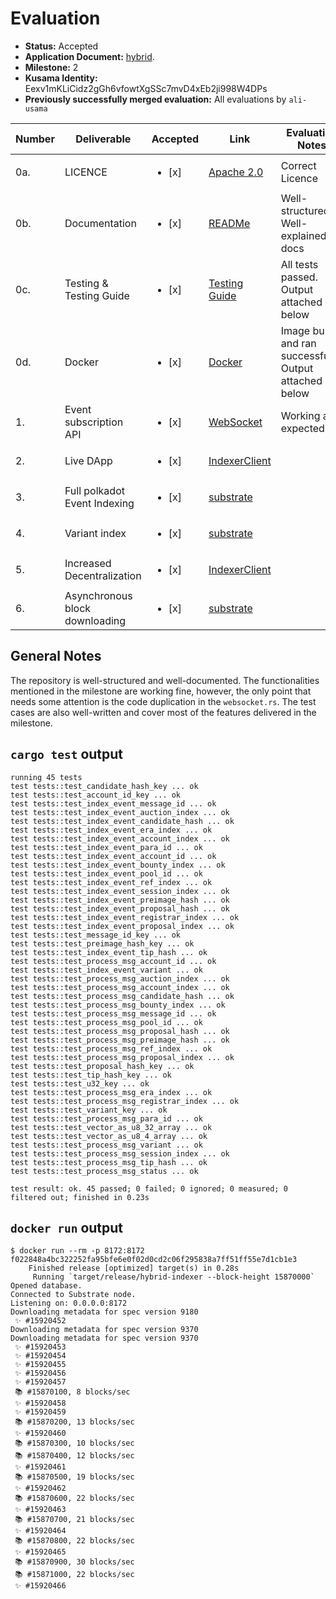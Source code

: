 # Evaluation

- **Status:** Accepted
- **Application Document:** [hybrid](https://github.com/w3f/Grants-Program/blob/master/applications/hybrid.md).
- **Milestone:** 2
- **Kusama Identity:** Eexv1mKLiCidz2gGh6vfowtXgSSc7mvD4xEb2ji998W4DPs
- **Previously successfully merged evaluation:** All evaluations by `ali-usama`

| Number | Deliverable                    | Accepted               | Link                                                                                                           | Evaluation Notes                                        |
| ------ | ------------------------------ | ---------------------- | -------------------------------------------------------------------------------------------------------------- | ------------------------------------------------------- |
| 0a.    | LICENCE                        | <ul><li>[x] </li></ul> | [Apache 2.0](https://github.com/hybrid-explorer/hybrid-indexer/blob/milestone-2/LICENSE)                       | Correct Licence                                         |
| 0b.    | Documentation                  | <ul><li>[x] </li></ul> | [READMe](https://github.com/hybrid-explorer/hybrid-indexer/blob/milestone-2/README.md)                         | Well-structured & Well-explained docs                   |
| 0c.    | Testing & Testing Guide        | <ul><li>[x] </li></ul> | [Testing Guide](https://github.com/hybrid-explorer/hybrid-indexer/blob/milestone-2/README.md#testing-guide)    | All tests passed. Output attached below                 |
| 0d.    | Docker                         | <ul><li>[x] </li></ul> | [Docker](https://github.com/hybrid-explorer/hybrid-indexer/blob/milestone-2/README.md#docker)                  | Image built and ran successfully. Output attached below |
| 1.     | Event subscription API         | <ul><li>[x] </li></ul> | [WebSocket](https://github.com/hybrid-explorer/hybrid-indexer/blob/milestone-2/src/websockets.rs#L415)         | Working as expected                                     |
| 2.     | Live DApp                      | <ul><li>[x] </li></ul> | [IndexerClient](https://github.com/hybrid-explorer/hybrid-dapp/blob/milestone-2/src/lib/IndexerClient.ts#L112) |                                                         |
| 3.     | Full polkadot Event Indexing   | <ul><li>[x] </li></ul> | [substrate](https://github.com/hybrid-explorer/hybrid-indexer/blob/milestone-2/src/substrate.rs#L377)          |                                                         |
| 4.     | Variant index                  | <ul><li>[x] </li></ul> | [substrate](https://github.com/hybrid-explorer/hybrid-indexer/blob/milestone-2/src/substrate.rs#L235)          |                                                         |
| 5.     | Increased Decentralization     | <ul><li>[x] </li></ul> | [IndexerClient](https://github.com/hybrid-explorer/hybrid-dapp/blob/milestone-2/src/lib/IndexerClient.ts#L12)  |                                                         |
| 6.     | Asynchronous block downloading | <ul><li>[x] </li></ul> | [substrate](https://github.com/hybrid-explorer/hybrid-indexer/blob/milestone-2/src/substrate.rs#L536)          |                                                         |

## General Notes

The repository is well-structured and well-documented. The functionalities mentioned in the milestone are working fine, however, the only point that needs some attention is the code duplication in the `websocket.rs`.
The test cases are also well-written and cover most of the features delivered in the milestone.

## `cargo test` output

```
running 45 tests
test tests::test_candidate_hash_key ... ok
test tests::test_account_id_key ... ok
test tests::test_index_event_message_id ... ok
test tests::test_index_event_auction_index ... ok
test tests::test_index_event_candidate_hash ... ok
test tests::test_index_event_era_index ... ok
test tests::test_index_event_account_index ... ok
test tests::test_index_event_para_id ... ok
test tests::test_index_event_account_id ... ok
test tests::test_index_event_bounty_index ... ok
test tests::test_index_event_pool_id ... ok
test tests::test_index_event_ref_index ... ok
test tests::test_index_event_session_index ... ok
test tests::test_index_event_preimage_hash ... ok
test tests::test_index_event_proposal_hash ... ok
test tests::test_index_event_registrar_index ... ok
test tests::test_index_event_proposal_index ... ok
test tests::test_message_id_key ... ok
test tests::test_preimage_hash_key ... ok
test tests::test_index_event_tip_hash ... ok
test tests::test_process_msg_account_id ... ok
test tests::test_index_event_variant ... ok
test tests::test_process_msg_auction_index ... ok
test tests::test_process_msg_account_index ... ok
test tests::test_process_msg_candidate_hash ... ok
test tests::test_process_msg_bounty_index ... ok
test tests::test_process_msg_message_id ... ok
test tests::test_process_msg_pool_id ... ok
test tests::test_process_msg_proposal_hash ... ok
test tests::test_process_msg_preimage_hash ... ok
test tests::test_process_msg_ref_index ... ok
test tests::test_process_msg_proposal_index ... ok
test tests::test_proposal_hash_key ... ok
test tests::test_tip_hash_key ... ok
test tests::test_u32_key ... ok
test tests::test_process_msg_era_index ... ok
test tests::test_process_msg_registrar_index ... ok
test tests::test_variant_key ... ok
test tests::test_process_msg_para_id ... ok
test tests::test_vector_as_u8_32_array ... ok
test tests::test_vector_as_u8_4_array ... ok
test tests::test_process_msg_variant ... ok
test tests::test_process_msg_session_index ... ok
test tests::test_process_msg_tip_hash ... ok
test tests::test_process_msg_status ... ok

test result: ok. 45 passed; 0 failed; 0 ignored; 0 measured; 0 filtered out; finished in 0.23s
```

## `docker run` output

```
$ docker run --rm -p 8172:8172 f022848a4bc322252fa95bfe6e0f02d0cd2c06f295838a7ff51ff55e7d1cb1e3
    Finished release [optimized] target(s) in 0.28s
     Running `target/release/hybrid-indexer --block-height 15870000`
Opened database.
Connected to Substrate node.
Listening on: 0.0.0.0:8172
Downloading metadata for spec version 9180
 ✨ #15920452
Downloading metadata for spec version 9370
Downloading metadata for spec version 9370
 ✨ #15920453
 ✨ #15920454
 ✨ #15920455
 ✨ #15920456
 ✨ #15920457
 📚 #15870100, 8 blocks/sec
 ✨ #15920458
 ✨ #15920459
 📚 #15870200, 13 blocks/sec
 ✨ #15920460
 📚 #15870300, 10 blocks/sec
 📚 #15870400, 12 blocks/sec
 ✨ #15920461
 📚 #15870500, 19 blocks/sec
 ✨ #15920462
 📚 #15870600, 22 blocks/sec
 ✨ #15920463
 📚 #15870700, 21 blocks/sec
 ✨ #15920464
 📚 #15870800, 22 blocks/sec
 ✨ #15920465
 📚 #15870900, 30 blocks/sec
 📚 #15871000, 22 blocks/sec
 ✨ #15920466

```

